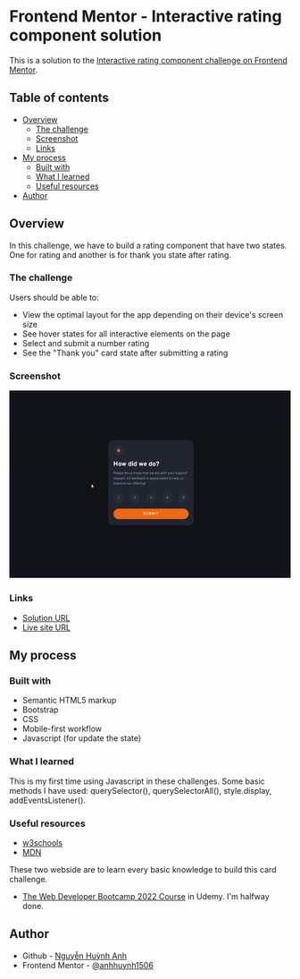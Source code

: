 # Frontend Mentor - Interactive rating component solution

This is a solution to the [Interactive rating component challenge on Frontend Mentor](https://www.frontendmentor.io/challenges/interactive-rating-component-koxpeBUmI).

## Table of contents

- [Overview](#overview)
  - [The challenge](#the-challenge)
  - [Screenshot](#screenshot)
  - [Links](#links)
- [My process](#my-process)
  - [Built with](#built-with)
  - [What I learned](#what-i-learned)
  - [Useful resources](#useful-resources)
- [Author](#author)

## Overview

In this challenge, we have to build a rating component that have two states. One for rating and another is for thank you state after rating.

### The challenge

Users should be able to:

- View the optimal layout for the app depending on their device's screen size
- See hover states for all interactive elements on the page
- Select and submit a number rating
- See the "Thank you" card state after submitting a rating

### Screenshot

![My solution demo](./mySolutionImage/interactiveRating.gif)

### Links

- [Solution URL](https://github.com/anhhuynh1506/Interactive-Rating-Component-Main.git)
- [Live site URL](https://anhhuynh1506.github.io/Interactive-Rating-Component-Main/)

## My process

### Built with

- Semantic HTML5 markup
- Bootstrap
- CSS
- Mobile-first workflow
- Javascript (for update the state)

### What I learned

This is my first time using Javascript in these challenges. Some basic methods I have used: querySelector(), querySelectorAll(), style.display, addEventsListener(). 

### Useful resources

- [w3schools](https://www.w3schools.com/css/)
- [MDN](https://developer.mozilla.org/) 

These two webside are to learn every basic knowledge to build this card challenge.

- [The Web Developer Bootcamp 2022 Course](https://www.udemy.com/course/the-web-developer-bootcamp/) in Udemy. I'm halfway done.

## Author

- Github - [Nguyễn Huỳnh Anh](https://github.com/anhhuynh1506)
- Frontend Mentor - [@anhhuynh1506](https://www.frontendmentor.io/profile/anhhuynh1506)
